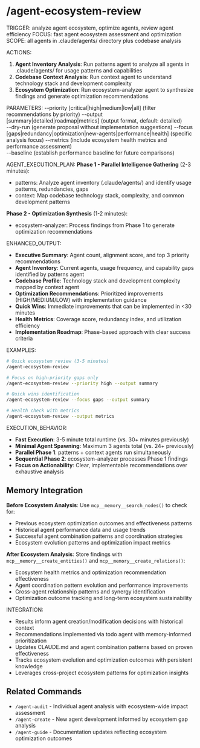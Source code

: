 # /agent-ecosystem-review

TRIGGER: analyze agent ecosystem, optimize agents, review agent efficiency
FOCUS: fast agent ecosystem assessment and optimization
SCOPE: all agents in .claude/agents/ directory plus codebase analysis

ACTIONS:
1. **Agent Inventory Analysis**: Run patterns agent to analyze all agents in .claude/agents/ for usage patterns and capabilities
2. **Codebase Context Analysis**: Run context agent to understand technology stack and development complexity
3. **Ecosystem Optimization**: Run ecosystem-analyzer agent to synthesize findings and generate optimization recommendations

PARAMETERS:
--priority [critical|high|medium|low|all] (filter recommendations by priority)
--output [summary|detailed|roadmap|metrics] (output format, default: detailed)  
--dry-run (generate proposal without implementation suggestions)
--focus [gaps|redundancy|optimization|new-agents|performance|health] (specific analysis focus)
--metrics (include ecosystem health metrics and performance assessment)  
--baseline (establish performance baseline for future comparisons)

AGENT_EXECUTION_PLAN:
**Phase 1 - Parallel Intelligence Gathering** (2-3 minutes):
- patterns: Analyze agent inventory (.claude/agents/) and identify usage patterns, redundancies, gaps
- context: Map codebase technology stack, complexity, and common development patterns

**Phase 2 - Optimization Synthesis** (1-2 minutes):
- ecosystem-analyzer: Process findings from Phase 1 to generate optimization recommendations

ENHANCED_OUTPUT:
- **Executive Summary**: Agent count, alignment score, and top 3 priority recommendations
- **Agent Inventory**: Current agents, usage frequency, and capability gaps identified by patterns agent
- **Codebase Profile**: Technology stack and development complexity mapped by context agent  
- **Optimization Recommendations**: Prioritized improvements (HIGH/MEDIUM/LOW) with implementation guidance
- **Quick Wins**: Immediate improvements that can be implemented in <30 minutes
- **Health Metrics**: Coverage score, redundancy index, and utilization efficiency
- **Implementation Roadmap**: Phase-based approach with clear success criteria

EXAMPLES:
```bash
# Quick ecosystem review (3-5 minutes)
/agent-ecosystem-review

# Focus on high-priority gaps only
/agent-ecosystem-review --priority high --output summary

# Quick wins identification
/agent-ecosystem-review --focus gaps --output summary

# Health check with metrics
/agent-ecosystem-review --output metrics
```

EXECUTION_BEHAVIOR:
- **Fast Execution**: 3-5 minute total runtime (vs. 30+ minutes previously)
- **Minimal Agent Spawning**: Maximum 3 agents total (vs. 24+ previously)
- **Parallel Phase 1**: patterns + context agents run simultaneously
- **Sequential Phase 2**: ecosystem-analyzer processes Phase 1 findings
- **Focus on Actionability**: Clear, implementable recommendations over exhaustive analysis

## Memory Integration

**Before Ecosystem Analysis**: Use `mcp__memory__search_nodes()` to check for:
- Previous ecosystem optimization outcomes and effectiveness patterns
- Historical agent performance data and usage trends
- Successful agent combination patterns and coordination strategies
- Ecosystem evolution patterns and optimization impact metrics

**After Ecosystem Analysis**: Store findings with `mcp__memory__create_entities()` and `mcp__memory__create_relations()`:
- Ecosystem health metrics and optimization recommendation effectiveness
- Agent coordination pattern evolution and performance improvements
- Cross-agent relationship patterns and synergy identification
- Optimization outcome tracking and long-term ecosystem sustainability

INTEGRATION:
- Results inform agent creation/modification decisions with historical context
- Recommendations implemented via todo agent with memory-informed prioritization
- Updates CLAUDE.md and agent combination patterns based on proven effectiveness
- Tracks ecosystem evolution and optimization outcomes with persistent knowledge
- Leverages cross-project ecosystem patterns for optimization insights

## Related Commands

- `/agent-audit` - Individual agent analysis with ecosystem-wide impact assessment
- `/agent-create` - New agent development informed by ecosystem gap analysis
- `/agent-guide` - Documentation updates reflecting ecosystem optimization outcomes